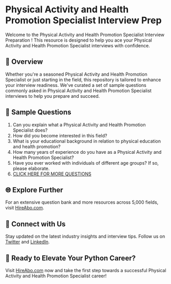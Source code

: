 # Physical Activity and Health Promotion Specialist Interview Prep

Welcome to the Physical Activity and Health Promotion Specialist Interview Preparation ! This resource is designed to help you ace your Physical Activity and Health Promotion Specialist interviews with confidence.

## 🚀 Overview

Whether you're a seasoned Physical Activity and Health Promotion Specialist or just starting in the field, this repository is tailored to enhance your interview readiness. We've curated a set of sample questions commonly asked in Physical Activity and Health Promotion Specialist interviews to help you prepare and succeed.

## 📝 Sample Questions

1. Can you explain what a Physical Activity and Health Promotion Specialist does?
2. How did you become interested in this field?
3. What is your educational background in relation to physical education and health promotion?
4. How many years of experience do you have as a Physical Activity and Health Promotion Specialist?
5. Have you ever worked with individuals of different age groups? If so, please elaborate.
6. [CLICK HERE FOR MORE QUESTIONS](https://hireabo.com/job/15_4_23/Physical%20Activity%20and%20Health%20Promotion%20Specialist)

## 🌐 Explore Further

For an extensive question bank and more resources across 5,000 fields, visit [HireAbo.com](https://www.hireabo.com).

## 📱 Connect with Us

Stay updated on the latest industry insights and interview tips. Follow us on [Twitter](https://twitter.com/hireabo) and [LinkedIn](https://www.linkedin.com/in/hire-abo-3609972a8/).

## 🚀 Ready to Elevate Your Python Career?

Visit [HireAbo.com](https://www.hireabo.com) now and take the first step towards a successful Physical Activity and Health Promotion Specialist career!